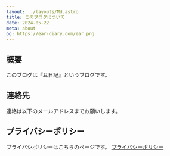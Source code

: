 ```yaml
---
layout: ../layouts/Md.astro
title: このブログについて
date: 2024-05-22
meta: about
og: https://ear-diary.com/ear.png
---
```


## 概要

このブログは『耳日記』というブログです。

## 連絡先

連絡は以下のメールアドレスまでお願いします。

<script type="text/javascript" is:inline>
<!--
function converter(M){
var str="", str_as="";
for(var i=0;i<M.length;i++){
str_as = M.charCodeAt(i);
str += String.fromCharCode(str_as + 1);
}
return str;
}
function mail_to(k_1,k_2)
{eval(String.fromCharCode(108,111,99,97,116,105,111,110,46,104,114,101,102,32,
61,32,39,109,97,105,108,116,111,58) 
+ escape(k_1) + 
converter(String.fromCharCode(98,110,109,115,96,98,115,63,100,96,113,44,99,104,96,113,120,45,98,110,108,
62,114,116,97,105,100,98,115,60)) 
+ escape(k_2) + "'");} 
document.write('<a href=JavaScript:mail_to("","")>お問い合わせ<\/a>');
//-->
</script>

## プライバシーポリシー

プライバシポリシーはこちらのページです。
[プライバシーポリシー](https://ear-diary.com/privacy)
